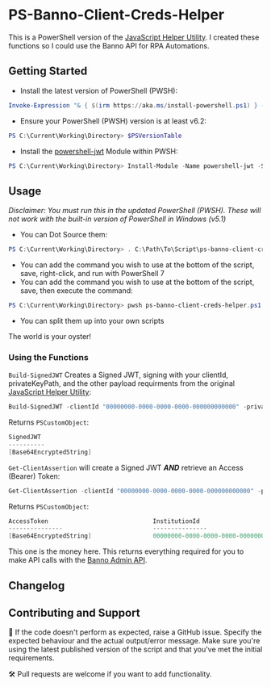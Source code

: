 # PS-Banno-Client-Creds-Helper

This is a PowerShell version of the [JavaScript Helper Utility](https://github.com/Banno/banno-client-creds-helper). I created these functions so I could use the Banno API for RPA Automations.

## Getting Started


- Install the latest version of PowerShell (PWSH):
```PowerShell
Invoke-Expression "& { $(irm https://aka.ms/install-powershell.ps1) } -UseMSI"
```

- Ensure your PowerShell (PWSH) version is at least v6.2:
```PowerShell
PS C:\Current\Working\Directory> $PSVersionTable
```

- Install the [powershell-jwt](https://github.com/Nucleware/powershell-jwt) Module within PWSH:
```PowerShell
PS C:\Current\Working\Directory> Install-Module -Name powershell-jwt -Scope AllUsers
```

## Usage

*Disclaimer: You must run this in the updated PowerShell (PWSH). These will not work with the built-in version of PowerShell in Windows (v5.1)*

- You can Dot Source them:
```PowerShell
PS C:\Current\Working\Directory> . C:\Path\To\Script\ps-banno-client-creds-helper.ps1
```
- You can add the command you wish to use at the bottom of the script, save, right-click, and run with PowerShell 7
- You can add the command you wish to use at the bottom of the script, save, then execute the command:
```PowerShell
PS C:\Current\Working\Directory> pwsh ps-banno-client-creds-helper.ps1
```
- You can split them up into your own scripts

The world is your oyster!

### Using the Functions

`Build-SignedJWT` Creates a Signed JWT, signing with your clientId, privateKeyPath, and the other payload requirments from the original [JavaScript Helper Utility](https://github.com/Banno/banno-client-creds-helper):
```PowerShell
Build-SignedJWT -clientId "00000000-0000-0000-0000-000000000000" -privateKeyPath "C:\Path\To\Keys\private_key.pem"
```
Returns `PSCustomObject`:
```PowerShell
SignedJWT
----------
[Base64EncryptedString]
```

`Get-ClientAssertion` will create a Signed JWT ***AND*** retrieve an Access (Bearer) Token:
```PowerShell
Get-ClientAssertion -clientId "00000000-0000-0000-0000-000000000000" -privateKeyPath "C:\Path\To\Keys\private_key.pem"
```
Returns `PSCustomObject`:
```PowerShell
AccessToken                             InstitutionId
---------------                         ---------------
[Base64EncryptedString]                 00000000-0000-0000-0000-000000000000
```
This one is the money here. This returns everything required for you to make API calls with the [Banno Admin API](https://jackhenry.dev/open-api-docs/admin-api/).

## Changelog


## Contributing and Support

🐞 If the code doesn't perform as expected, raise a GitHub issue. Specify the expected behaviour and the actual output/error message. Make sure you're using the latest published version of the script and that you've met the initial requirements.

🛠️ Pull requests are welcome if you want to add functionality.